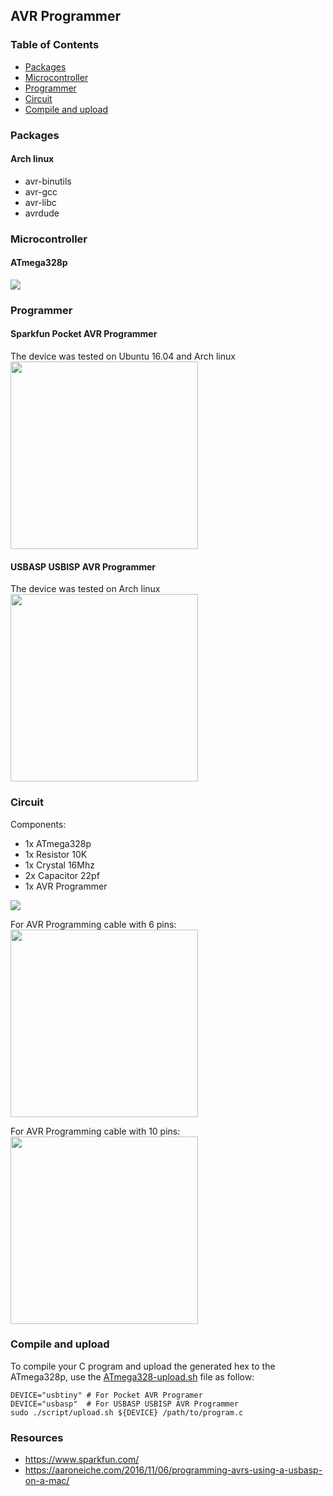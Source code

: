 ## AVR Programmer

### Table of Contents
  * [Packages](#packages)
  * [Microcontroller](#microcontroller)
  * [Programmer](#programmer)
  * [Circuit](#circuit)
  * [Compile and upload](#compile-and-upload)
### Packages
#### Arch linux
* avr-binutils
* avr-gcc
* avr-libc
* avrdude

### Microcontroller
#### ATmega328p
<img src="https://raw.githubusercontent.com/amirbawab/AVR/master/programmer/images/atmega328p.jpg"/>  

### Programmer
#### Sparkfun Pocket AVR Programmer
The device was tested on Ubuntu 16.04 and Arch linux  
<img width="300" src="https://raw.githubusercontent.com/amirbawab/AVR/master/programmer/images/usbtiny-programmer.jpg"/>  

#### USBASP USBISP AVR Programmer
The device was tested on Arch linux  
<img width="300" src="https://raw.githubusercontent.com/amirbawab/AVR/master/programmer/images/usbasp-programmer.jpg"/>  

### Circuit
Components:
* 1x ATmega328p
* 1x Resistor 10K
* 1x Crystal 16Mhz
* 2x Capacitor 22pf
* 1x AVR Programmer
<img src="https://raw.githubusercontent.com/amirbawab/AVR/master/programmer/images/circuit.jpg"/>

For AVR Programming cable with 6 pins:  
<img width="300" src="https://raw.githubusercontent.com/amirbawab/AVR/master/programmer/images/connections-6.jpg"/>  

For AVR Programming cable with 10 pins:  
<img width="300" src="https://raw.githubusercontent.com/amirbawab/AVR/master/programmer/images/connections-10.jpg"/>  

### Compile and upload
To compile your C program and upload the generated hex to the ATmega328p, use the <a href="script/ATmega328-upload.sh">ATmega328-upload.sh</a> file as follow:
```
DEVICE="usbtiny" # For Pocket AVR Programer
DEVICE="usbasp"  # For USBASP USBISP AVR Programmer
sudo ./script/upload.sh ${DEVICE} /path/to/program.c
```

### Resources
* https://www.sparkfun.com/
* https://aaroneiche.com/2016/11/06/programming-avrs-using-a-usbasp-on-a-mac/
